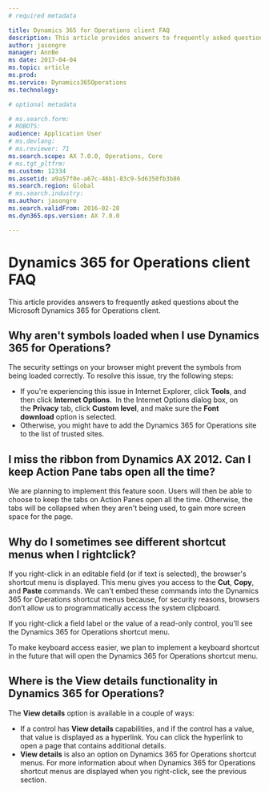 ```yaml
---
# required metadata

title: Dynamics 365 for Operations client FAQ
description: This article provides answers to frequently asked questions about the Microsoft Dynamics 365 for Operations client.
author: jasongre
manager: AnnBe
ms date: 2017-04-04
ms.topic: article
ms.prod: 
ms.service: Dynamics365Operations
ms.technology: 

# optional metadata

# ms.search.form: 
# ROBOTS: 
audience: Application User
# ms.devlang: 
# ms.reviewer: 71
ms.search.scope: AX 7.0.0, Operations, Core
# ms.tgt_pltfrm: 
ms.custom: 12334
ms.assetid: a9a57f0e-a67c-46b1-83c9-5d6350fb3b86
ms.search.region: Global
# ms.search.industry: 
ms.author: jasongre
ms.search.validFrom: 2016-02-28
ms.dyn365.ops.version: AX 7.0.0

---
```


# Dynamics 365 for Operations client FAQ

This article provides answers to frequently asked questions about the Microsoft Dynamics 365 for Operations client.

Why aren't symbols loaded when I use Dynamics 365 for Operations?
-----------------------------------------------------------------

The security settings on your browser might prevent the symbols from being loaded correctly. To resolve this issue, try the following steps:

-   If you're experiencing this issue in Internet Explorer, click **Tools**, and then click **Internet Options**.  In the Internet Options dialog box, on the **Privacy** tab, click **Custom level**, and make sure the **Font download** option is selected.
-   Otherwise, you might have to add the Dynamics 365 for Operations site to the list of trusted sites.

## I miss the ribbon from Dynamics AX 2012. Can I keep Action Pane tabs open all the time?
We are planning to implement this feature soon. Users will then be able to choose to keep the tabs on Action Panes open all the time. Otherwise, the tabs will be collapsed when they aren't being used, to gain more screen space for the page.

## Why do I sometimes see different shortcut menus when I rightclick?
If you right-click in an editable field (or if text is selected), the browser's shortcut menu is displayed. This menu gives you access to the **Cut**, **Copy**, and **Paste** commands. We can't embed these commands into the Dynamics 365 for Operations shortcut menus because, for security reasons, browsers don’t allow us to programmatically access the system clipboard.

If you right-click a field label or the value of a read-only control, you'll see the Dynamics 365 for Operations shortcut menu.

To make keyboard access easier, we plan to implement a keyboard shortcut in the future that will open the Dynamics 365 for Operations shortcut menu.

## Where is the View details functionality in Dynamics 365 for Operations?
The **View details** option is available in a couple of ways:

-   If a control has **View details** capabilities, and if the control has a value, that value is displayed as a hyperlink. You can click the hyperlink to open a page that contains additional details.
-   **View details** is also an option on Dynamics 365 for Operations shortcut menus. For more information about when Dynamics 365 for Operations shortcut menus are displayed when you right-click, see the previous section.



